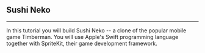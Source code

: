 ## Sushi Neko
---
In this tutorial you will build Sushi Neko -- a clone of the popular mobile game Timberman. You will use Apple's Swift programming language together with SpriteKit, their game development framework.